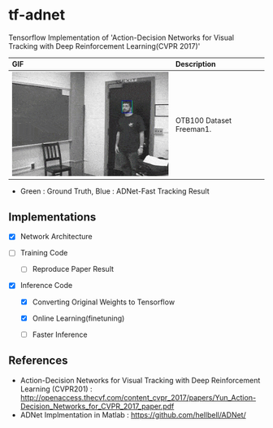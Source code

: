 # tf-adnet
Tensorflow Implementation of 'Action-Decision Networks for Visual Tracking with Deep Reinforcement Learning(CVPR 2017)'

| GIF      | Description                    |
|:---------|:-------------------------------|
| ![freeman1_180202](/data/freeman1/freeman1_180202.gif) | OTB100 Dataset Freeman1. |
* Green : Ground Truth, Blue : ADNet-Fast Tracking Result


## Implementations

- [x] Network Architecture

- [ ] Training Code

  - [ ] Reproduce Paper Result

- [x] Inference Code

  - [x] Converting Original Weights to Tensorflow
  
  - [x] Online Learning(finetuning)
  
  - [ ] Faster Inference

## References

- Action-Decision Networks for Visual Tracking with Deep Reinforcement Learning (CVPR201) : http://openaccess.thecvf.com/content_cvpr_2017/papers/Yun_Action-Decision_Networks_for_CVPR_2017_paper.pdf
- ADNet Implmentation in Matlab : https://github.com/hellbell/ADNet/